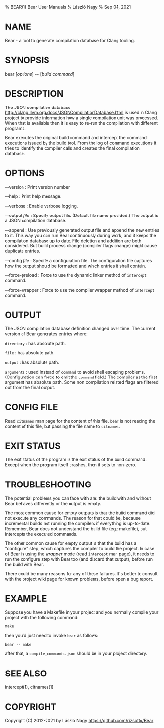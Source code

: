 % BEAR(1) Bear User Manuals
% László Nagy
% Sep 04, 2021

# NAME

Bear - a tool to generate compilation database for Clang tooling.

# SYNOPSIS

bear [*options*] \-\- [*build command*]

# DESCRIPTION

The JSON compilation database
<http://clang.llvm.org/docs/JSONCompilationDatabase.html> is used in
Clang project to provide information how a single compilation unit
was processed. When that is available then it is easy to re-run the
compilation with different programs.

Bear executes the original build command and intercept the command
executions issued by the build tool. From the log of command executions
it tries to identify the compiler calls and creates the final
compilation database.

# OPTIONS

\--version
:   Print version number.

\--help
:   Print help message.

\--verbose
:   Enable verbose logging.

\--output *file*
:   Specify output file. (Default file name provided.) The output is
    a JSON compilation database.

\--append
:   Use previously generated output file and append the new entries to it.
	This way you can run Bear continuously during work, and it keeps the
	compilation database up to date. File deletion and addition are both
	considered. But build process change (compiler flags change) might
	cause duplicate entries.

\--config *file*
:   Specify a configuration file. The configuration file captures how
    the output should be formatted and which entries it shall contain.

\--force-preload
:   Force to use the dynamic linker method of `intercept` command.

\--force-wrapper
:   Force to use the compiler wrapper method of `intercept` command.

# OUTPUT

The JSON compilation database definition changed over time. The current
version of Bear generates entries where:

`directory`
:	has absolute path.

`file`
:	has absolute path.

`output`
:   has absolute path.

`arguments`
:   used instead of `command` to avoid shell escaping problems. (Configuration
    can force to emit the `command` field.) The compiler as the first argument
    has absolute path. Some non compilation related flags are filtered out from
    the final output.

# CONFIG FILE

Read `citnames` man page for the content of this file. `bear` is not reading
the content of this file, but passing the file name to `citnames`.

# EXIT STATUS

The exit status of the program is the exit status of the build command.
Except when the program itself crashes, then it sets to non-zero.

# TROUBLESHOOTING

The potential problems you can face with are: the build with and without Bear
behaves differently or the output is empty.

The most common cause for empty outputs is that the build command did not
execute any commands. The reason for that could be, because incremental builds
not running the compilers if everything is up-to-date. Remember, Bear does not
understand the build file (eg.: makefile), but intercepts the executed
commands.

The other common cause for empty output is that the build has a "configure"
step, which captures the compiler to build the project. In case of Bear is
using the _wrapper_ mode (read `intercept` man page), it needs to run the
configure step with Bear too (and discard that output), before run the build
with Bear.

There could be many reasons for any of these failures. It's better to consult
with the project wiki page for known problems, before open a bug report.

# EXAMPLE

Suppose you have a Makefile in your project and you normally compile your
project with the following command:

    make

then you'd just need to invoke `bear` as follows:

    bear -- make

after that, a `compile_commands.json` should be in your project directory.

# SEE ALSO

intercept(1), citnames(1)

# COPYRIGHT

Copyright (C) 2012-2021 by László Nagy
<https://github.com/rizsotto/Bear>
